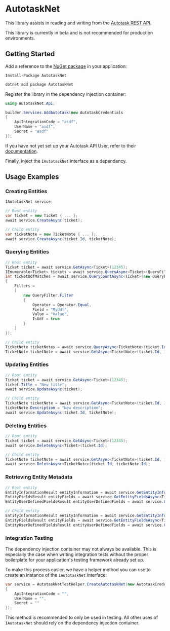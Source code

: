 # AutotaskNet

This library assists in reading and writing from the [Autotask REST API](https://autotask.net/help/developerhelp/Content/APIs/REST/REST_API_Home.htm).

This library is currently in beta and is not recommended for production environments.

## Getting Started

Add a reference to the [NuGet package](https://www.nuget.org/packages/AutotaskNet) in your application:
```pwsh
Install-Package AutotaskNet
```

```bash
dotnet add package AutotaskNet
```

Register the library in the dependency injection container:

```c#
using AutotaskNet.Api;

builder.Services.AddAutotask(new AutotaskCredentials
{
    ApiIntegrationCode = "asdf",
    UserName = "asdf",
    Secret = "asdf"
});
```

If you have not yet set up your Autotask API User, refer to their [documentation](https://autotask.net/help/DeveloperHelp/Content/APIs/REST/General_Topics/REST_Security_Auth.htm).

Finally, inject the `IAutotaskNet` interface as a dependency.

## Usage Examples

### Creating Entities

```c#
IAutotaskNet service;

// Root entity
var ticket = new Ticket { ... };
await service.CreateAsync(ticket);

// Child entity
var ticketNote = new TicketNote { ... };
await service.CreateAsync(ticket.Id, ticketNote);
```

### Querying Entities

```c#
// Root entity
Ticket ticket = await service.GetAsync<Ticket>(12345);
IEnumerable<Ticket> tickets = await service.QueryAsync<Ticket>(QueryFilter.All, 5); // 5 pages of 500 entities
int ticketUdfMatches = await service.QueryCountAsync<Ticket>(new QueryFilter
{
    Filters =
    [
        new QueryFilter.Filter
        {
            Operator = Operator.Equal,
            Field = "MyUdf",
            Value = "Value",
            IsUdf = true
        }
    ]
});

// Child entity
TicketNote ticketNotes = await service.QueryAsync<TicketNote>(ticket.Id);
TicketNote ticketNote = await service.GetAsync<TicketNote>(ticket.Id, 12345);
```

### Updating Entities

```c#
// Root entity
Ticket ticket = await service.GetAsync<Ticket>(12345);
ticket.Title = "New title";
await service.UpdateAsync(ticket);

// Child entity
TicketNote ticketNote = await service.GetAsync<TicketNote>(ticket.Id, 12435);
ticketNote.Description = "New description";
await service.UpdateAsync(ticket.Id, ticketNote);
```

### Deleting Entities

```c#
// Root entity
Ticket ticket = await service.GetAsync<Ticket>(12345);
await service.DeleteAsync<Ticket>(ticket.Id);

// Child entity
TicketNote ticketNote = await service.GetAsync<TicketNote>(ticket.Id, 12435);
await service.DeleteAsync<TicketNote>(ticket.Id, ticketNote.Id);
```

### Retrieving Entity Metadata

```c#
// Root entity
EntityInformationResult entityInformation = await service.GetEntityInformationAsync<Ticket>();
EntityFieldsResult entityFields = await service.GetEntityFieldsAsync<Ticket>();
EntityUserDefinedFieldsResult entityUserDefinedFields = await service.GetEntityUserDefinedFieldsAsync<Ticket>();

// Child entity
EntityInformationResult entityInformation = await service.GetEntityInformationAsync<TicketNote>(ticket.Id);
EntityFieldsResult entityFields = await service.GetEntityFieldsAsync<TicketNote>(ticket.Id);
EntityUserDefinedFieldsResult entityUserDefinedFields = await service.GetEntityUserDefinedFieldsAsync<TicketNote>(ticket.Id);
```

### Integration Testing

The dependency injection container may not always be available. This is especially the case when writing integration tests without the proper boilerplate for your application's testing framework already set up.

To make this process easier, we have a helper method you can use to create an instance of the `IAutotaskNet` interface:

```c#
var service = AutotaskNetTestHelper.CreateAutotaskNet(new AutotaskCredentials
{
    ApiIntegrationCode = "", 
    UserName = "",
    Secret = ""
});
```

This method is recommended to only be used in testing. All other uses of `IAutotaskNet` should rely on the dependency injection container.